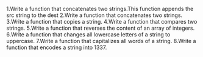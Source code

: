 1.Write a function that concatenates two strings.This function appends the src string to the dest
2.Write a function that concatenates two strings.
3.Write a function that copies a string.
4.Write a function that compares two strings.
5.Write a function that reverses the content of an array of integers.
6.Write a function that changes all lowercase letters of a string to uppercase.
7.Write a function that capitalizes all words of a string.
8.Write a function that encodes a string into 1337.
